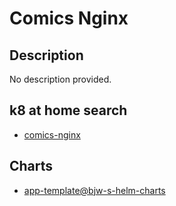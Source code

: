 # Comics Nginx

## Description

No description provided.

## k8 at home search

- [comics-nginx](https://nanne.dev/k8s-at-home-search/#/comics-nginx)

## Charts

- [app-template@bjw-s-helm-charts](https://bjw-s.github.io/helm-charts/)

